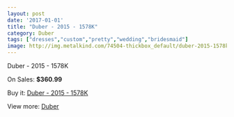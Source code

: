```yaml
---
layout: post
date: '2017-01-01'
title: "Duber - 2015 - 1578K"
category: Duber
tags: ["dresses","custom","pretty","wedding","bridesmaid"]
image: http://img.metalkind.com/74504-thickbox_default/duber-2015-1578k.jpg
---
```

Duber - 2015 - 1578K

On Sales: **$360.99**
<a href="https://www.metalkind.com/en/duber/18335-duber-2015-1578k.html"><amp-img layout="responsive" width="600" height="600" src="//img.metalkind.com/74504-thickbox_default/duber-2015-1578k.jpg" alt="Duber - 2015 - 1578K 0" /></a>

Buy it: [Duber - 2015 - 1578K](https://www.metalkind.com/en/duber/18335-duber-2015-1578k.html "Duber - 2015 - 1578K")

View more: [Duber](https://www.metalkind.com/en/134-duber "Duber")